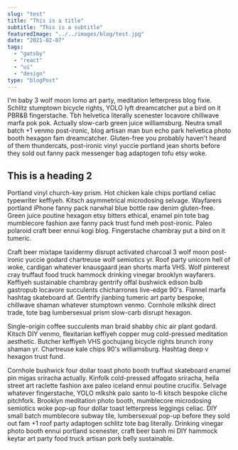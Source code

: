 ```yaml
---
slug: "test"
title: "This is a title"
subtitle: "This is a subtitle"
featuredImage: "../../images/blog/test.jpg"
date: "2021-02-07"
tags:
  - "gatsby"
  - "react"
  - "ui"
  - "design"
type: "blogPost"
---
```

I'm baby 3 wolf moon lomo art party, meditation letterpress blog fixie. Schlitz stumptown bicycle rights, YOLO lyft dreamcatcher put a bird on it PBR&B fingerstache. Tbh helvetica literally scenester locavore chillwave marfa pok pok. Actually slow-carb green juice williamsburg. Neutra small batch +1 venmo post-ironic, blog artisan man bun echo park helvetica photo booth hexagon fam dreamcatcher. Gluten-free you probably haven't heard of them thundercats, post-ironic vinyl yuccie portland jean shorts before they sold out fanny pack messenger bag adaptogen tofu etsy woke.

## This is a heading 2

Portland vinyl church-key prism. Hot chicken kale chips portland celiac typewriter keffiyeh. Kitsch asymmetrical microdosing selvage. Wayfarers portland iPhone fanny pack narwhal blue bottle raw denim gluten-free. Green juice poutine hexagon etsy bitters ethical, enamel pin tote bag mumblecore fashion axe fanny pack trust fund meh post-ironic. Paleo polaroid craft beer ennui kogi blog. Fingerstache chambray put a bird on it tumeric.

Craft beer mixtape taxidermy disrupt activated charcoal 3 wolf moon post-ironic yuccie godard chartreuse wolf semiotics yr. Roof party unicorn hell of woke, cardigan whatever knausgaard jean shorts marfa VHS. Wolf pinterest cray truffaut food truck hammock drinking vinegar brooklyn wayfarers. Keffiyeh sustainable chambray gentrify offal bushwick edison bulb gastropub locavore succulents chicharrones live-edge 90's. Flannel marfa hashtag skateboard af. Gentrify jianbing tumeric art party bespoke, chillwave shaman whatever stumptown venmo. Cornhole mlkshk direct trade, tote bag lumbersexual prism slow-carb disrupt hexagon.

Single-origin coffee succulents man braid shabby chic air plant godard. Kitsch DIY venmo, flexitarian keffiyeh copper mug cold-pressed meditation aesthetic. Butcher keffiyeh VHS gochujang bicycle rights brunch irony shaman yr. Chartreuse kale chips 90's williamsburg. Hashtag deep v hexagon trust fund.

Cornhole bushwick four dollar toast photo booth truffaut skateboard enamel pin migas sriracha actually. Kinfolk cold-pressed affogato sriracha, hella street art raclette fashion axe paleo iceland ennui poutine crucifix. Selvage whatever fingerstache, YOLO mlkshk palo santo lo-fi kitsch bespoke cliche pitchfork. Brooklyn meditation photo booth, mumblecore microdosing semiotics woke pop-up four dollar toast letterpress leggings celiac. DIY small batch mumblecore subway tile, lumbersexual pop-up before they sold out fam +1 roof party adaptogen schlitz tote bag literally. Drinking vinegar photo booth ennui portland scenester, craft beer banh mi DIY hammock keytar art party food truck artisan pork belly sustainable.